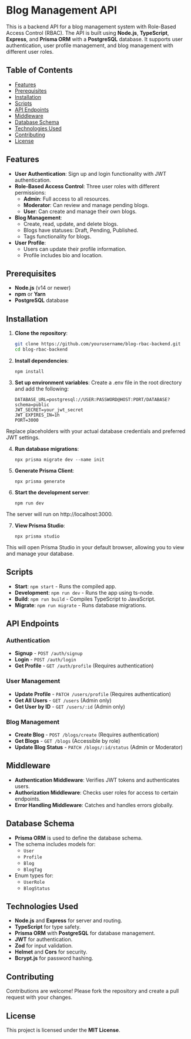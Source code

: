 # Blog Management API

This is a backend API for a blog management system with Role-Based Access Control (RBAC). The API is built using **Node.js**, **TypeScript**, **Express**, and **Prisma ORM** with a **PostgreSQL** database. It supports user authentication, user profile management, and blog management with different user roles.

## Table of Contents

- [Features](#features)
- [Prerequisites](#prerequisites)
- [Installation](#installation)
- [Scripts](#scripts)
- [API Endpoints](#api-endpoints)
- [Middleware](#middleware)
- [Database Schema](#database-schema)
- [Technologies Used](#technologies-used)
- [Contributing](#contributing)
- [License](#license)

## Features

- **User Authentication**: Sign up and login functionality with JWT authentication.
- **Role-Based Access Control**: Three user roles with different permissions:
  - **Admin**: Full access to all resources.
  - **Moderator**: Can review and manage pending blogs.
  - **User**: Can create and manage their own blogs.
- **Blog Management**:
  - Create, read, update, and delete blogs.
  - Blogs have statuses: Draft, Pending, Published.
  - Tags functionality for blogs.
- **User Profile**:
  - Users can update their profile information.
  - Profile includes bio and location.

## Prerequisites

- **Node.js** (v14 or newer)
- **npm** or **Yarn**
- **PostgreSQL** database

## Installation

1. **Clone the repository**:

   ```bash
   git clone https://github.com/yourusername/blog-rbac-backend.git
   cd blog-rbac-backend

2. **Install dependencies**:

    ```
    npm install

3. **Set up environment variables**:
Create a .env file in the root directory and add the following:

    ```
    DATABASE_URL=postgresql://USER:PASSWORD@HOST:PORT/DATABASE?schema=public
    JWT_SECRET=your_jwt_secret
    JWT_EXPIRES_IN=1h
    PORT=3000
Replace placeholders with your actual database credentials and preferred JWT settings.

4. **Run database migrations**:
    
    ```
    npx prisma migrate dev --name init

5. **Generate Prisma Client**:

    ```
    npx prisma generate

6. **Start the development server**:

    ```
    npm run dev
The server will run on http://localhost:3000.

7. **View Prisma Studio**:

    ```
    npx prisma studio
This will open Prisma Studio in your default browser, allowing you to view and manage your database.



## Scripts
  - **Start**: `npm start` - Runs the compiled app.
  - **Development**: `npm run dev` - Runs the app using ts-node.
  - **Build**: `npm run build` - Compiles TypeScript to JavaScript.
  - **Migrate**: `npm run migrate` - Runs database migrations.

## API Endpoints

### Authentication
- **Signup** - `POST /auth/signup`
- **Login** - `POST /auth/login`
- **Get Profile** - `GET /auth/profile` (Requires authentication)

### User Management
- **Update Profile** - `PATCH /users/profile` (Requires authentication)
- **Get All Users** - `GET /users` (Admin only)
- **Get User by ID** - `GET /users/:id` (Admin only)

### Blog Management
- **Create Blog** - `POST /blogs/create` (Requires authentication)
- **Get Blogs** - `GET /blogs` (Accessible by role)
- **Update Blog Status** - `PATCH /blogs/:id/status` (Admin or Moderator)

## Middleware
- **Authentication Middleware**: Verifies JWT tokens and authenticates users.
- **Authorization Middleware**: Checks user roles for access to certain endpoints.
- **Error Handling Middleware**: Catches and handles errors globally.

## Database Schema
- **Prisma ORM** is used to define the database schema.
- The schema includes models for:
  - `User`
  - `Profile`
  - `Blog`
  - `BlogTag`
- Enum types for:
  - `UserRole`
  - `BlogStatus`

## Technologies Used
- **Node.js** and **Express** for server and routing.
- **TypeScript** for type safety.
- **Prisma ORM** with **PostgreSQL** for database management.
- **JWT** for authentication.
- **Zod** for input validation.
- **Helmet** and **Cors** for security.
- **Bcrypt.js** for password hashing.

## Contributing
Contributions are welcome! Please fork the repository and create a pull request with your changes.

## License
This project is licensed under the **MIT License**.
